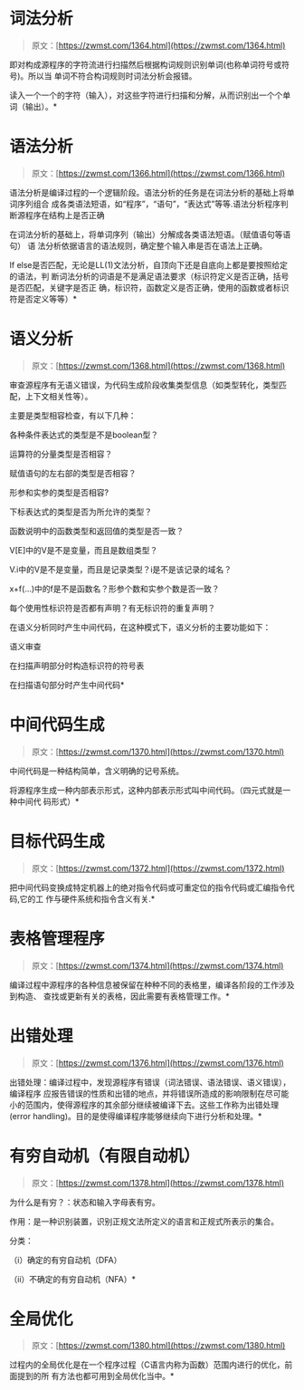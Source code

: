 <!--yml
category: 未分类
date: 0001-01-01 00:00:00
-->

# 词法分析

> 原文：[https://zwmst.com/1364.html](https://zwmst.com/1364.html)

即对构成源程序的字符流进行扫描然后根据构词规则识别单词(也称单词符号或符号)。所以当 单词不符合构词规则时词法分析会报错。

读入一个一个的字符（输入），对这些字符进行扫描和分解，从而识别出一个个单词（输出）。*
<!--yml
category: 未分类
date: 0001-01-01 00:00:00
-->

# 语法分析

> 原文：[https://zwmst.com/1366.html](https://zwmst.com/1366.html)

语法分析是编译过程的一个逻辑阶段。语法分析的任务是在词法分析的基础上将单词序列组合 成各类语法短语，如“程序”，“语句”，“表达式”等等.语法分析程序判断源程序在结构上是否正确

在词法分析的基础上，将单词序列（输出）分解成各类语法短语。（赋值语句等语句） 语 法分析依据语言的语法规则，确定整个输入串是否在语法上正确。

If else是否匹配，无论是LL(1)文法分析，自顶向下还是自底向上都是要按照给定的语法，判 断词法分析的词语是不是满足语法要求（标识符定义是否正确，括号是否匹配，关键字是否正 确，标识符，函数定义是否正确，使用的函数或者标识符是否定义等等）*
<!--yml
category: 未分类
date: 0001-01-01 00:00:00
-->

# 语义分析

> 原文：[https://zwmst.com/1368.html](https://zwmst.com/1368.html)

审查源程序有无语义错误，为代码生成阶段收集类型信息（如类型转化，类型匹配，上下文相关性等）。

主要是类型相容检查，有以下几种：

各种条件表达式的类型是不是boolean型？

运算符的分量类型是否相容？

赋值语句的左右部的类型是否相容？

形参和实参的类型是否相容?

下标表达式的类型是否为所允许的类型？

函数说明中的函数类型和返回值的类型是否一致？

V[E]中的V是不是变量，而且是数组类型？

V.i中的V是不是变量，而且是记录类型？i是不是该记录的域名？

x+f(…)中的f是不是函数名？形参个数和实参个数是否一致？

每个使用性标识符是否都有声明？有无标识符的重复声明？

在语义分析同时产生中间代码，在这种模式下，语义分析的主要功能如下：

语义审查

在扫描声明部分时构造标识符的符号表

在扫描语句部分时产生中间代码*
<!--yml
category: 未分类
date: 0001-01-01 00:00:00
-->

# 中间代码生成

> 原文：[https://zwmst.com/1370.html](https://zwmst.com/1370.html)

中间代码是一种结构简单，含义明确的记号系统。

将源程序生成一种内部表示形式，这种内部表示形式叫中间代码。（四元式就是一种中间代 码形式）*
<!--yml
category: 未分类
date: 0001-01-01 00:00:00
-->

# 目标代码生成

> 原文：[https://zwmst.com/1372.html](https://zwmst.com/1372.html)

把中间代码变换成特定机器上的绝对指令代码或可重定位的指令代码或汇编指令代码,它的工 作与硬件系统和指令含义有关.*
<!--yml
category: 未分类
date: 0001-01-01 00:00:00
-->

# 表格管理程序

> 原文：[https://zwmst.com/1374.html](https://zwmst.com/1374.html)

编译过程中源程序的各种信息被保留在种种不同的表格里，编译各阶段的工作涉及到构造、 查找或更新有关的表格，因此需要有表格管理工作。*
<!--yml
category: 未分类
date: 0001-01-01 00:00:00
-->

# 出错处理

> 原文：[https://zwmst.com/1376.html](https://zwmst.com/1376.html)

出错处理：编译过程中，发现源程序有错误（词法错误、语法错误、语义错误），编译程序 应报告错误的性质和出错的地点，并将错误所造成的影响限制在尽可能小的范围内，使得源程序的其余部分继续被编译下去。这些工作称为出错处理(error handling)。目的是使得编译程序能够继续向下进行分析和处理。*
<!--yml
category: 未分类
date: 0001-01-01 00:00:00
-->

# 有穷自动机（有限自动机）

> 原文：[https://zwmst.com/1378.html](https://zwmst.com/1378.html)

为什么是有穷？：状态和输入字母表有穷。

作用：是一种识别装置，识别正规文法所定义的语言和正规式所表示的集合。

分类：

（i）确定的有穷自动机（DFA）

（ii）不确定的有穷自动机（NFA）*
<!--yml
category: 未分类
date: 0001-01-01 00:00:00
-->

# 全局优化

> 原文：[https://zwmst.com/1380.html](https://zwmst.com/1380.html)

过程内的全局优化是在一个程序过程（C语言内称为函数）范围内进行的优化，前面提到的所 有方法也都可用到全局优化当中。*